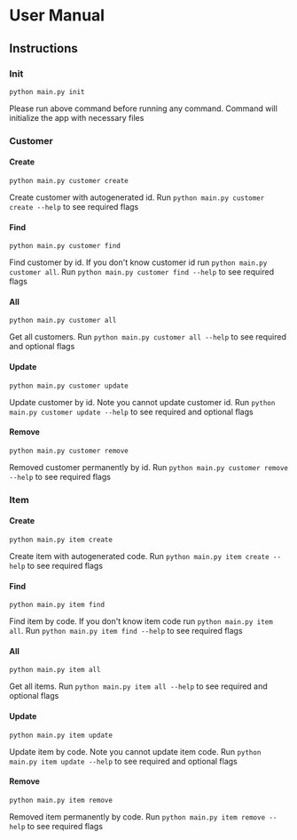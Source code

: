 # User Manual

## Instructions

### Init
```
python main.py init
```
Please run above command before running any command. Command will initialize the app with necessary files

### Customer

#### Create
```
python main.py customer create
```
Create customer with autogenerated id. Run ``python main.py customer create --help`` to see required flags

#### Find
```
python main.py customer find
```
Find customer by id. If you don't know customer id run ``python main.py customer all``. Run ``python main.py customer find --help`` to see required flags

#### All
```
python main.py customer all
```
Get all customers. Run ``python main.py customer all --help`` to see required and optional flags

#### Update
```
python main.py customer update
```
Update customer by id. Note you cannot update customer id. Run ``python main.py customer update --help`` to see required and optional flags

#### Remove
```
python main.py customer remove
```
Removed customer permanently by id. Run ``python main.py customer remove --help`` to see required flags


### Item

#### Create
```
python main.py item create
```
Create item with autogenerated code. Run ``python main.py item create --help`` to see required flags

#### Find
```
python main.py item find
```
Find item by code. If you don't know item code run ``python main.py item all``. Run ``python main.py item find --help`` to see required flags

#### All
```
python main.py item all
```
Get all items. Run ``python main.py item all --help`` to see required and optional flags

#### Update
```
python main.py item update
```
Update item by code. Note you cannot update item code. Run ``python main.py item update --help`` to see required and optional flags

#### Remove
```
python main.py item remove
```
Removed item permanently by code. Run ``python main.py item remove --help`` to see required flags